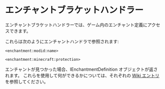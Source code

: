 # エンチャントブラケットハンドラー

エンチャントブラケットハンドラーでは、ゲーム内のエンチャント定義にアクセスできます。

これらは次のようにエンチャントハンドラで参照されます:

```zenscript
<enchantment:modid:name>

<enchantment:minecraft:protection>
```

エンチャントが見つかった場合、IEnchantmentDefinition オブジェクトが返されます。 これらを使用して何ができるかについては、それぞれの [Wiki エントリ](/Vanilla/Enchantments/IEnchantmentDefinition/) を参照してください。